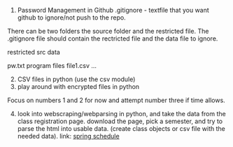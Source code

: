1. Password Management in Github
.gitignore - textfile that you want github to ignore/not push to the repo.

There can be two folders the source folder and the restricted file. The .gitignore file should contain the rectricted file and the data file to ignore.

restricted                          src                         data

pw.txt                              program files               file1.csv ...

2. CSV files in python (use the csv module) 
3. play around with encrypted files in python

Focus on numbers 1 and 2 for now and attempt number three if time allows.

4. look into webscraping/webparsing in python, and take the data from the class registration page.
download the page, pick a semester, and try to parse the html into usable data. (create class objects or csv file with the needed data).
link: [spring schedule](https://foxlink.rollins.edu/prod/pkg_display_schedule.p_get_rschedule_fall?i_term_code=202109&i_campus_code=R)
